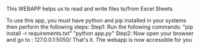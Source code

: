 This WEBAPP helps us to read and write files to/from Excel Sheets

To use this app, you must have python and pip installed in your systems
then perform the following steps:
	Step1: 
		Run the following commands:
			"pip install -r requirements.txt"
			"python app.py"
	Step2:
		Now open your browser and go to : 127.0.0.1:5050/
That's it.
The webapp is now accessible for you
